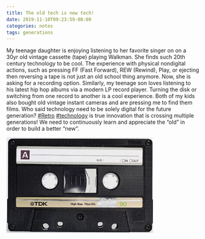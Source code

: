 ```yaml
---
title: The old tech is new tech!
date: 2019-11-10T09:23:59-08:00
categories: notes
tags: generations 
---
```


My teenage daughter is enjoying listening to her favorite singer on on a 30yr old vintage cassette (tape) playing Walkman. She finds such 20th century technology to be cool. The experience with physical nondigital actions, such as pressing FF (Fast Forward), REW (Rewind), Play, or ejecting then reversing a tape is not just an old school thing anymore. Now, she is asking for a recording option. Similarly, my teenage son loves listening to his latest hip hop albums via a modern LP record player. Turning the disk or switching from one record to another is a cool experience. Both of my kids also bought old vintage instant cameras and are pressing me to find them films. Who said technology need to be solely digital for the future generation? [#Retro](https://www.linkedin.com/feed/hashtag/?highlightedUpdateUrns=urn%3Ali%3Aactivity%3A6595281825810178048&keywords=%23Retro&originTrackingId=iu%2Bbd4cA16S2iXbUs4s5lQ%3D%3D) [#technology](https://www.linkedin.com/feed/hashtag/?highlightedUpdateUrns=urn%3Ali%3Aactivity%3A6595281825810178048&keywords=%23technology&originTrackingId=iu%2Bbd4cA16S2iXbUs4s5lQ%3D%3D) is true innovation that is crossing multiple generations! We need to continuously learn and appreciate the “old” in order to build a better “new”.

![image1](/assets/images/events/E9A7D46D-A0DC-46C7-8E5E-CB7098AEC959.jpeg)
